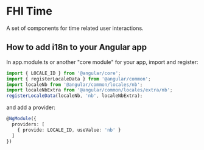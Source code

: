# FHI Time

A set of components for time related user interactions.

## How to add i18n to your Angular app

In app.module.ts or another "core module" for your app, import and register:

```ts
import { LOCALE_ID } from '@angular/core';
import { registerLocaleData } from '@angular/common';
import localeNb from '@angular/common/locales/nb';
import localeNbExtra from '@angular/common/locales/extra/nb';
registerLocaleData(localeNb, 'nb', localeNbExtra);
```

and add a provider:

```ts
@NgModule({
  providers: [
    { provide: LOCALE_ID, useValue: 'nb' }
  ]
})
```
